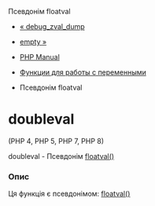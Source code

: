 Псевдонім floatval

-   [« debug\_zval\_dump](function.debug-zval-dump.html)
    
-   [empty »](function.empty.html)
    
-   [PHP Manual](index.html)
    
-   [Функции для работы с переменными](ref.var.html)
    
-   Псевдонім floatval
    

# doubleval

(PHP 4, PHP 5, PHP 7, PHP 8)

doubleval - Псевдонім [floatval()](function.floatval.html)

### Опис

Ця функція є псевдонімом: [floatval()](function.floatval.html)